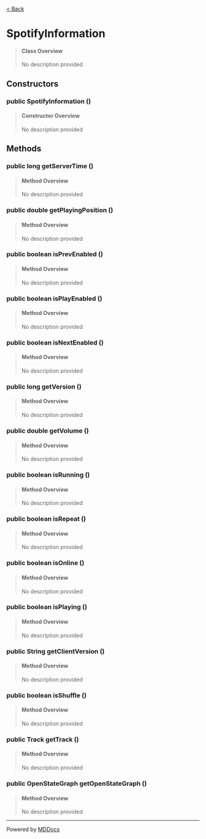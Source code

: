 [< Back](README.md)
# SpotifyInformation #
>#### Class Overview ####
>No description provided
## Constructors ##
### public SpotifyInformation () ###
>#### Constructor Overview ####
>No description provided
>
## Methods ##
### public long getServerTime () ###
>#### Method Overview ####
>No description provided
>
### public double getPlayingPosition () ###
>#### Method Overview ####
>No description provided
>
### public boolean isPrevEnabled () ###
>#### Method Overview ####
>No description provided
>
### public boolean isPlayEnabled () ###
>#### Method Overview ####
>No description provided
>
### public boolean isNextEnabled () ###
>#### Method Overview ####
>No description provided
>
### public long getVersion () ###
>#### Method Overview ####
>No description provided
>
### public double getVolume () ###
>#### Method Overview ####
>No description provided
>
### public boolean isRunning () ###
>#### Method Overview ####
>No description provided
>
### public boolean isRepeat () ###
>#### Method Overview ####
>No description provided
>
### public boolean isOnline () ###
>#### Method Overview ####
>No description provided
>
### public boolean isPlaying () ###
>#### Method Overview ####
>No description provided
>
### public String getClientVersion () ###
>#### Method Overview ####
>No description provided
>
### public boolean isShuffle () ###
>#### Method Overview ####
>No description provided
>
### public Track getTrack () ###
>#### Method Overview ####
>No description provided
>
### public OpenStateGraph getOpenStateGraph () ###
>#### Method Overview ####
>No description provided
>

---
Powered by [MDDocs](https://github.com/VRCube/MDDocs)